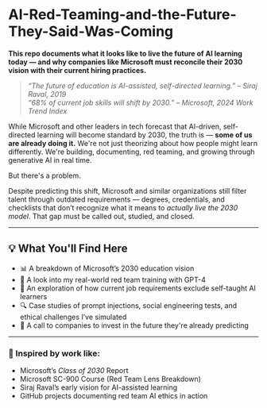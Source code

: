 # AI-Red-Teaming-and-the-Future-They-Said-Was-Coming



**This repo documents what it looks like to live the future of AI learning today — and why companies like Microsoft must reconcile their 2030 vision with their current hiring practices.**

> *“The future of education is AI-assisted, self-directed learning.” – Siraj Raval, 2019*  
> *“68% of current job skills will shift by 2030.” – Microsoft, 2024 Work Trend Index*

While Microsoft and other leaders in tech forecast that AI-driven, self-directed learning will become standard by 2030, the truth is — **some of us are already doing it.** We're not just theorizing about how people might learn differently. We're building, documenting, red teaming, and growing through generative AI in real time.

But there's a problem.

Despite predicting this shift, Microsoft and similar organizations still filter talent through outdated requirements — degrees, credentials, and checklists that don’t recognize what it means to *actually live the 2030 model*. That gap must be called out, studied, and closed.

---

## 💡 What You'll Find Here

- 📊 A breakdown of Microsoft’s 2030 education vision  
- 🧠 A look into my real-world red team training with GPT-4  
- 🚫 An exploration of how current job requirements exclude self-taught AI learners  
- 🔍 Case studies of prompt injections, social engineering tests, and ethical challenges I’ve simulated  
- 📣 A call to companies to invest in the future they're already predicting  

---

### 🔄 Inspired by work like:

- Microsoft’s *Class of 2030* Report  
- Microsoft SC-900 Course (Red Team Lens Breakdown)  
- Siraj Raval’s early vision for AI-assisted learning  
- GitHub projects documenting red team AI ethics in action
